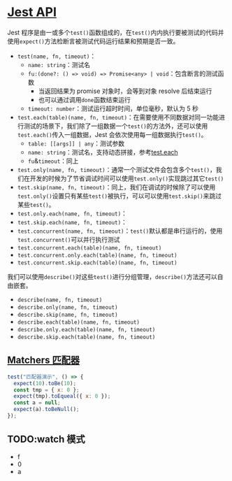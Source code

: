 # [Jest API](https://jestjs.io/docs/api)

Jest 程序是由一或多个`test()`函数组成的，在`test()`内内执行要被测试的代码并使用`expect()`方法检断言被测试代码运行结果和预期是否一致。

- `test(name, fn, timeout)`：
  - `name: string`：测试名
  - `fu:(done?: () => void) => Promise<any> | void`：包含断言的测试函数
    - 当返回结果为 promise 对象时，会等到对象 resolve 后结束运行
    - 也可以通过调用`done`函数结束运行
  - `timeout: number`：测试运行超时时间，单位毫秒，默认为 5 秒
- `test.each(table)(name, fn, timeout)`：在需要使用不同数据对同一功能进行测试的场景下，我们除了一组数据一个`test()`的方法外，还可以使用`test.each()`传入一组数据，Jest 会依次使用每一组数据执行`test()`。
  - `table: [[args]] | any`：测试参数
  - `name: string`：测试名，支持动态拼接，参考[test.each](https://jestjs.io/docs/api#testeachtablename-fn-timeout)
  - `fu`&`timeout`：同上
- `test.only(name, fn, timeout)`：通常一个测试文件会包含多个`test()`，我们在开发的时候为了节省调试时间可以使用`test.only()`实现跳过其它`test()`
- `test.skip(name, fn, timeout)`：同上，我们在调试的时候除了可以使用`test.only()`设置只有某些`test()`被执行，可以可以使用`test.skip()`来跳过某些`test()`。
- `test.only.each(name, fn, timeout)`：
- `test.skip.each(name, fn, timeout)`：
- `test.concurrent(name, fn, timeout)`：`test()`默认都是串行运行的，使用`test.concurrent()`可以并行执行测试
- `test.concurrent.each(table)(name, fn, timeout)`
- `test.concurrent.only.each(table)(name, fn, timeout)`
- `test.concurrent.skip.each(table)(name, fn, timeout)`

我们可以使用`describe()`对这些`test()`进行分组管理，`describe()`方法还可以自由嵌套。

- `describe(name, fn, timeout)`
- `describe.only(name, fn, timeout)`
- `describe.skip(name, fn, timeout)`
- `describe.each(table)(name, fn, timeout)`
- `describe.only.each(table)(name, fn, timeout)`
- `describe.skip.each(table)(name, fn, timeout)`

## [Matchers 匹配器](https://jestjs.io/docs/zh-Hans/using-matchers)

```js
test("匹配器演示", () => {
  expect(10).toBe(10);
  const tmp = { x: 0 };
  expect(tmp).toEqueal({ x: 0 });
  const a = null;
  expect(a).toBeNull();
});
```

## TODO:watch 模式

- f
- 0
- a
